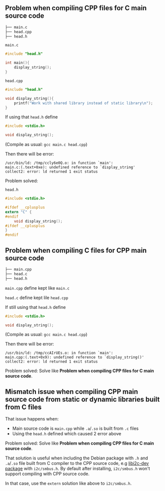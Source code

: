 ## Problem when compiling CPP files for C main source code

```sh
├── main.c
├── head.cpp
├── head.h
```

``main.c``

```c
#include "head.h"

int main(){
	display_string();
}
```

``head.cpp``

```c
#include "head.h"

void display_string(){
    printf("Work with shared library instead of static library\n");
}
```

If using that ``head.h`` define

```c
#include <stdio.h>

void display_string();
```

(Compile as usual: ``gcc main.c head.cpp``)

Then there will be error:

```
/usr/bin/ld: /tmp/ccly6e0Q.o: in function `main':
main.c:(.text+0xe): undefined reference to `display_string'
collect2: error: ld returned 1 exit status
```

Problem solved:

``head.h``

```c
#include <stdio.h>

#ifdef __cplusplus
extern "C" {
#endif
    void display_string();
#ifdef __cplusplus
}
#endif  
```

## Problem when compiling C files for CPP main source code

```sh
├── main.cpp
├── head.c
├── head.h
```

``main.cpp`` define kept like ``main.c``

``head.c`` define kept lile ``head.cpp``

If still using that ``head.h`` define

```c
#include <stdio.h>

void display_string();
```

(Compile as usual: ``gcc main.c head.cpp``)

Then there will be error:

```
/usr/bin/ld: /tmp/ccAIrUEs.o: in function `main':
main.cpp:(.text+0x9): undefined reference to `display_string()'
collect2: error: ld returned 1 exit status
```

Problem solved: Solve like **Problem when compiling CPP files for C main source code**.

## Mismatch issue when compiling CPP main source code from static or dynamic libraries built from C files

That issue happens when:

* Main source code is ``main.cpp`` while ``.a``/``.so`` is built from ``.c`` files
* Using the ``head.h`` defined which caused 2 error above

Problem solved: Solve like **Problem when compiling CPP files for C main source code**.

That solution is useful when including the Debian package with ``.h`` and ``.a``/``.so`` file built from C compiler to the CPP source code, e.g [libi2c-dev package](https://github.com/TranPhucVinh/Linux-Shell/blob/master/Bash%20script/Install%20package.md#install-new-package) with ``i2c/smbus.h``. By default after installing, ``i2c/smbus.h`` won't support compiling with CPP source code.

In that case, use the ``extern`` solution like above to ``i2c/smbus.h``. 
